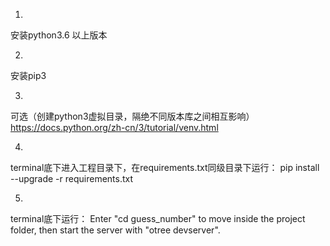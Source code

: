 1.
安装python3.6 以上版本

2. 
安装pip3 

3.
可选（创建python3虚拟目录，隔绝不同版本库之间相互影响）
https://docs.python.org/zh-cn/3/tutorial/venv.html

4.
terminal底下进入工程目录下，在requirements.txt同级目录下运行：
pip install --upgrade -r requirements.txt


5.
terminal底下运行：
Enter "cd guess_number" to move inside the project folder, then start the server with "otree devserver".